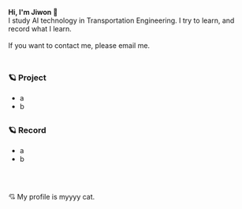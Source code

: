 **Hi, I'm Jiwon 🐾** <br/>
I study AI technology in Transportation Engineering. I try to learn, and record what I learn. <br/><br/>
If you want to contact me, please email me. <br/><br/>

##
### 🪐 Project 
- a
- b

## 
### 🪐 Record
- a
- b

<br/>

##  
💘 My profile is myyyy cat.
